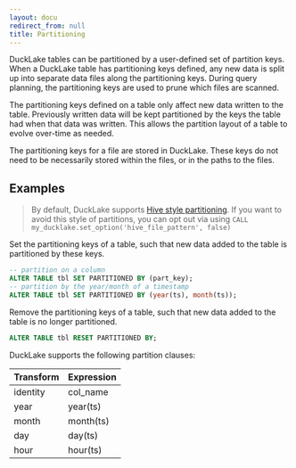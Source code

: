 ```yaml
---
layout: docu
redirect_from: null
title: Partitioning
---
```


DuckLake tables can be partitioned by a user-defined set of partition keys.
When a DuckLake table has partitioning keys defined, any new data is split up into separate data files along the partitioning keys.
During query planning, the partitioning keys are used to prune which files are scanned.

The partitioning keys defined on a table only affect new data written to the table.
Previously written data will be kept partitioned by the keys the table had when that data was written.
This allows the partition layout of a table to evolve over-time as needed.

The partitioning keys for a file are stored in DuckLake.
These keys do not need to be necessarily stored within the files, or in the paths to the files.

## Examples

> By default, DuckLake supports [Hive style partitioning](https://duckdb.org/docs/stable/data/partitioning/hive_partitioning). If you want to avoid this style of partitions, you can opt out via using `CALL my_ducklake.set_option('hive_file_pattern', false)`

Set the partitioning keys of a table, such that new data added to the table is partitioned by these keys.

```sql
-- partition on a column
ALTER TABLE tbl SET PARTITIONED BY (part_key);
-- partition by the year/month of a timestamp
ALTER TABLE tbl SET PARTITIONED BY (year(ts), month(ts));
```

Remove the partitioning keys of a table, such that new data added to the table is no longer partitioned.

```sql
ALTER TABLE tbl RESET PARTITIONED BY;
```

DuckLake supports the following partition clauses:

<div class="monospace_table"></div>

| Transform | Expression |
|-----------|------------|
| identity  | col_name   |
| year      | year(ts)   |
| month     | month(ts)  |
| day       | day(ts)    |
| hour      | hour(ts)   |
